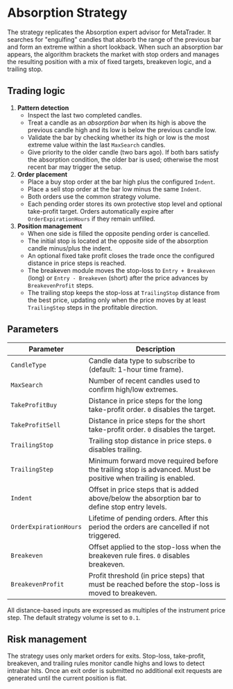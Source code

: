 # Absorption Strategy

The strategy replicates the Absorption expert advisor for MetaTrader. It searches for "engulfing" candles that absorb the range of the previous bar and form an extreme within a short lookback. When such an absorption bar appears, the algorithm brackets the market with stop orders and manages the resulting position with a mix of fixed targets, breakeven logic, and a trailing stop.

## Trading logic

1. **Pattern detection**
   - Inspect the last two completed candles.
   - Treat a candle as an *absorption bar* when its high is above the previous candle high and its low is below the previous candle low.
   - Validate the bar by checking whether its high or low is the most extreme value within the last `MaxSearch` candles.
   - Give priority to the older candle (two bars ago). If both bars satisfy the absorption condition, the older bar is used; otherwise the most recent bar may trigger the setup.
2. **Order placement**
   - Place a buy stop order at the bar high plus the configured `Indent`.
   - Place a sell stop order at the bar low minus the same `Indent`.
   - Both orders use the common strategy volume.
   - Each pending order stores its own protective stop level and optional take-profit target. Orders automatically expire after `OrderExpirationHours` if they remain unfilled.
3. **Position management**
   - When one side is filled the opposite pending order is cancelled.
   - The initial stop is located at the opposite side of the absorption candle minus/plus the indent.
   - An optional fixed take profit closes the trade once the configured distance in price steps is reached.
   - The breakeven module moves the stop-loss to `Entry + Breakeven` (long) or `Entry - Breakeven` (short) after the price advances by `BreakevenProfit` steps.
   - The trailing stop keeps the stop-loss at `TrailingStop` distance from the best price, updating only when the price moves by at least `TrailingStep` steps in the profitable direction.

## Parameters

| Parameter | Description |
|-----------|-------------|
| `CandleType` | Candle data type to subscribe to (default: 1-hour time frame). |
| `MaxSearch` | Number of recent candles used to confirm high/low extremes. |
| `TakeProfitBuy` | Distance in price steps for the long take-profit order. `0` disables the target. |
| `TakeProfitSell` | Distance in price steps for the short take-profit order. `0` disables the target. |
| `TrailingStop` | Trailing stop distance in price steps. `0` disables trailing. |
| `TrailingStep` | Minimum forward move required before the trailing stop is advanced. Must be positive when trailing is enabled. |
| `Indent` | Offset in price steps that is added above/below the absorption bar to define stop entry levels. |
| `OrderExpirationHours` | Lifetime of pending orders. After this period the orders are cancelled if not triggered. |
| `Breakeven` | Offset applied to the stop-loss when the breakeven rule fires. `0` disables breakeven. |
| `BreakevenProfit` | Profit threshold (in price steps) that must be reached before the stop-loss is moved to breakeven. |

All distance-based inputs are expressed as multiples of the instrument price step. The default strategy volume is set to `0.1`.

## Risk management

The strategy uses only market orders for exits. Stop-loss, take-profit, breakeven, and trailing rules monitor candle highs and lows to detect intrabar hits. Once an exit order is submitted no additional exit requests are generated until the current position is flat.
